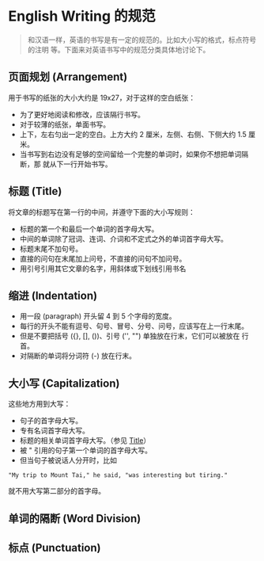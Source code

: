 # English Writing 的规范
> 和汉语一样，英语的书写是有一定的规范的。比如大小写的格式，标点符号的注明
> 等。下面来对英语书写中的规范分类具体地讨论下。

## 页面规划 (Arrangement)
用于书写的纸张的大小大约是 19x27，对于这样的空白纸张：
- 为了更好地阅读和修改，应该隔行书写。
- 对于较薄的纸张，单面书写。
- 上下，左右匀出一定的空白。上方大约 2 厘米，左侧、右侧、下侧大约 1.5 厘米。
- 当书写到右边没有足够的空间留给一个完整的单词时，如果你不想把单词隔断，那
就从下一行开始书写。

## 标题 (Title)
将文章的标题写在第一行的中间，并遵守下面的大小写规则：
- 标题的第一个和最后一个单词的首字母大写。
- 中间的单词除了冠词、连词、介词和不定式之外的单词首字母大写。
- 标题末尾不加句号。
- 直接的问句在末尾加上问号，不直接的问句不加问号。
- 用引号引用其它文章的名字，用斜体或下划线引用书名

## 缩进 (Indentation)
- 用一段 (paragraph) 开头留 4 到 5 个字母的宽度。
- 每行的开头不能有逗号、句号、冒号、分号、问号，应该写在上一行末尾。
- 但是不要把括号 ({}, [], ())、引号 ('', "") 单独放在行末，它们可以被放在
行首。
- 对隔断的单词将分词符 (-) 放在行末。

## 大小写 (Capitalization)
这些地方用到大写：
- 句子的首字母大写。
- 专有名词首字母大写。
- 标题的相关单词首字母大写。（参见 [Title](#标题-title)）
- 被 " 引用的句子第一个单词的首字母大写。
- 但当句子被说话人分开时，比如
```
"My trip to Mount Tai," he said, "was interesting but tiring."
```
就不用大写第二部分的首字母。

## 单词的隔断 (Word Division)
## 标点 (Punctuation)
